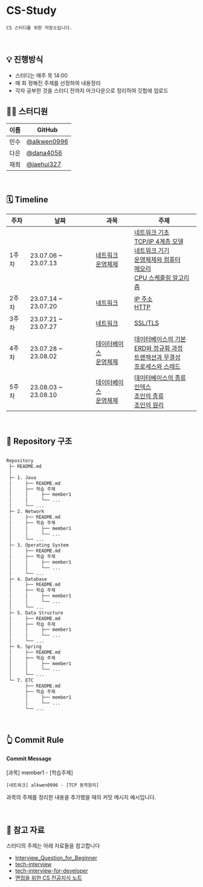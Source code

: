 # CS-Study

`CS 스터디를 위한 저장소입니다.`

<br>

## 💡 진행방식

- 스터디는 매주 목 14:00
- 매 회 정해진 주제를 선정하여 내용정리
- 각자 공부한 것을 스터디 전까지 마크다운으로 정리하여 깃헙에 업로드
  <br>

## 👨‍💻 스터디원

| 이름 | GitHub                                       |
| ---- | -------------------------------------------- |
| 민수 | [@alkwen0996](https://github.com/alkwen0996) |
| 다은 | [@dana4056](https://github.com/dana4056)     |
| 재희 | [@jaehui327](https://github.com/jaehui327)   |

<br>

## 🗓 Timeline

| 주차 | 날짜 | 과목 | 주제 |
|--|--|--|--|
| 1주차 | 23.07.06 ~ 23.07.13 | [네트워크](./2.%20Network)<br>[운영체제](./3.%20Operating%20System) | [네트워크 기초](./2.%20Network/1.%20네트워크의%20기초)<br>[TCP/IP 4계층 모델](./2.%20Network/2.%20TCP_IP%204계층%20모델)<br>[네트워크 기기](./2.%20Network/3.%20네트워크%20기기)<br>[운영체제와 컴퓨터](./3.%20Operating%20System/1.%20운영체제와%20컴퓨터)<br>[메모리](./3.%20Operating%20System/2.%20메모리)<br>[CPU 스케줄링 알고리즘](./3.%20Operating%20System/4.%20CPU%20스케줄링%20알고리즘)|
| 2주차 | 23.07.14 ~ 23.07.20 | [네트워크](./2.%20Network) | [IP 주소](./2.%20Network/4.%20IP%20주소)<br>[HTTP](./2.%20Network/5.%20HTTP)|
| 3주차 | 23.07.21 ~ 23.07.27 | [네트워크](./2.%20Network) | [SSL/TLS](./2.%20Network/5.%20HTTP)  |
| 4주차 | 23.07.28 ~ 23.08.02 | [데이터베이스](./4.%20Database)<br>[운영체제](./3.%20Operating%20System) | [데이터베이스의 기본](./4.%20Database/1.%20데이터베이스의%20기본)<br>[ERD와 정규화 과정](./4.%20Database/2.%20ERD와%20정규화%20과정)<br>[트랜잭션과 무결성](./4.%20Database/3.%20트랜잭션과%20무결성)<br>[프로세스와 스레드](./3.%20Operating%20System/3.%20프로세스와%20스레드)  |
| 5주차 | 23.08.03 ~ 23.08.10 | [데이터베이스](./4.%20Database)<br>[운영체제](./4.%20Database/3.%20Operating%20System) | [데이터베이스의 종류](./4.%20Database/4.%20데이터베이스의%20종류)<br>[인덱스](./4.%20Database/5.%20인덱스)<br>[조인의 종류](./4.%20Database/6.%20조인의%20종류)<br>[조인의 원리](./4.%20Database/7.%20조인의%20원리)  |


<br>

## 📑 Repository 구조

```bash

Repository
 ├─ README.md
 │
 ├─ 1. Java
 │     ├── README.md
 │     ├── 학습 주제
 │     │     ├── member1
 │     │     └── ...
 │     └── ...
 ├─ 2. Network
 │     ├── README.md
 │     ├── 학습 주제
 │     │     ├── member1
 │     │     └── ...
 │     └── ...
 ├─ 3. Operating System
 │     ├── README.md
 │     ├── 학습 주제
 │     │     ├── member1
 │     │     └── ...
 │     └── ...
 ├─ 4. Database
 │     ├── README.md
 │     ├── 학습 주제
 │     │     ├── member1
 │     │     └── ...
 │     └── ...
 ├─ 5. Data Structure
 │     ├── README.md
 │     ├── 학습 주제
 │     │     ├── member1
 │     │     └── ...
 │     └── ...
 ├─ 6. Spring
 │     ├── README.md
 │     ├── 학습 주제
 │     │     ├── member1
 │     │     └── ...
 │     └── ...
 └─ 7. ETC
       ├── README.md
       ├── 학습 주제
       │     ├── member1
       │     └── ...
       └── ...
```

<br>

## 👆 Commit Rule

#### Commit Message

[과목] member1 - [학습주제]

```
[네트워크] alkwen0996 - [TCP 동작원리]
```

과목의 주제를 정리한 내용을 추가했을 때의 커밋 메시지 예시입니다.

 <br>

## 📌 참고 자료

스터디의 주제는 아래 자료들을 참고합니다

- [Interview_Question_for_Beginner](https://github.com/JaeYeopHan/Interview_Question_for_Beginner)
- [tech-interview](https://github.com/WeareSoft/tech-interview)
- [tech-interview-for-developer](https://github.com/gyoogle/tech-interview-for-developer)
- [면접을 위한 CS 전공지식 노트](https://www.yes24.com/Product/Goods/108887922)
